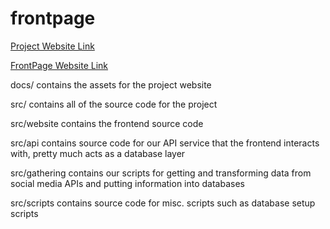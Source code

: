 # frontpage

[Project Website Link](https://mbindewald.github.io/frontpage/)

[FrontPage Website Link](http://ec2-54-84-86-55.compute-1.amazonaws.com/)

docs/ contains the assets for the project website

src/ contains all of the source code for the project

src/website contains the frontend source code

src/api contains source code for our API service that the frontend interacts with, pretty much acts as a database layer

src/gathering contains our scripts for getting and transforming data from social media APIs and putting information into databases 

src/scripts contains source code for misc. scripts such as database setup scripts


